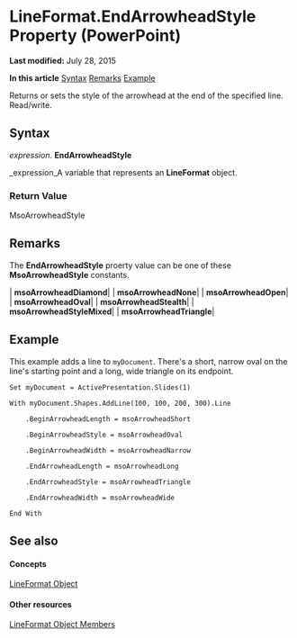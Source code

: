 
# LineFormat.EndArrowheadStyle Property (PowerPoint)

 **Last modified:** July 28, 2015

 **In this article**
 [Syntax](#sectionSection0)
 [Remarks](#sectionSection1)
 [Example](#sectionSection2)


Returns or sets the style of the arrowhead at the end of the specified line. Read/write.


## Syntax
<a name="sectionSection0"> </a>

 _expression_. **EndArrowheadStyle**

 _expression_A variable that represents an  **LineFormat** object.


### Return Value

MsoArrowheadStyle


## Remarks
<a name="sectionSection1"> </a>

The  **EndArrowheadStyle** proerty value can be one of these **MsoArrowheadStyle** constants.



| **msoArrowheadDiamond**|
| **msoArrowheadNone**|
| **msoArrowheadOpen**|
| **msoArrowheadOval**|
| **msoArrowheadStealth**|
| **msoArrowheadStyleMixed**|
| **msoArrowheadTriangle**|

## Example
<a name="sectionSection2"> </a>

This example adds a line to  `myDocument`. There's a short, narrow oval on the line's starting point and a long, wide triangle on its endpoint.


```
Set myDocument = ActivePresentation.Slides(1)

With myDocument.Shapes.AddLine(100, 100, 200, 300).Line

    .BeginArrowheadLength = msoArrowheadShort

    .BeginArrowheadStyle = msoArrowheadOval

    .BeginArrowheadWidth = msoArrowheadNarrow

    .EndArrowheadLength = msoArrowheadLong

    .EndArrowheadStyle = msoArrowheadTriangle

    .EndArrowheadWidth = msoArrowheadWide

End With
```


## See also
<a name="sectionSection2"> </a>


#### Concepts


 [LineFormat Object](11c955d5-bbda-d99f-cec9-fc6187450a12.md)
#### Other resources


 [LineFormat Object Members](71884432-fcec-8163-ff00-0854d9ae0bb8.md)
